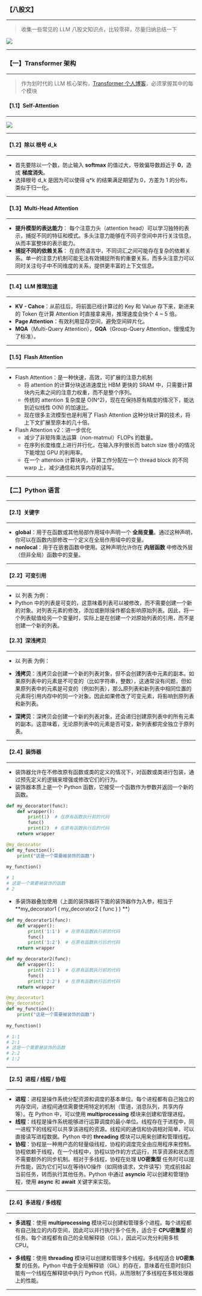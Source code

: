 ### 【八股文】

***

> 收集一些常见的 LLM 八股文知识点，比较零碎，尽量归纳总结一下

<img src="./images/LlmBagu/01.gif">

***





### 【一】Transformer 架构

***

> 作为划时代的 LLM 核心架构，[Transformer 个人博客](https://blog.csdn.net/qq_34330456/article/details/102964628)，必须掌握其中的每个模块



#### 【1.1】Self-Attention

***

<img src="./images/LlmBagu/02.jpg">

***



#### 【1.2】除以 根号 d_k

***

* 首先要除以一个数，防止输入 **softmax** 的值过大，导致偏导数趋近于 **0**，造成 **梯度消失**。
* 选择根号 d_k 是因为可以使得 q*k 的结果满足期望为 0，方差为 1 的分布，类似于归一化。

***



#### 【1.3】Multi-Head Attention

***

* **提升模型的表达能力**： 每个注意力头（attention head）可以学习独特的表示，捕捉不同的特征和模式。多头注意力能够在不同子空间中并行关注信息，从而丰富整体的表示能力。
* **捕捉不同的依赖关系**： 在自然语言中，不同词汇之间可能存在复杂的依赖关系。单一的注意力机制可能无法有效捕捉所有的重要关系，而多头注意力可以同时关注句子中不同维度的关系，提供更丰富的上下文信息。

***



#### 【1.4】LLM 推理加速

***

* **KV - Cahce**：从前往后，将前面已经计算过的 Key 和 Value 存下来，新进来的 Token 在计算 Attention 时直接拿来用，推理速度会快个 4 ~ 5 倍。
* **Page Attention**：有效利用显存空间，避免空间碎片化。
* **MQA**（Multi-Query Attention），**GQA**（Group-Query Attention，慢慢成为了标准）。

***



#### 【1.5】Flash Attention

***

* Flash Attention：是一种快速，高效，可扩展的注意力机制
  * 将 attention 的计算分块送进速度比 HBM 更快的 SRAM 中，只需要计算块内元素之间的注意力权重，而不是整个序列。
  * 传统的 attention 复杂度是 O(N^2)，现在在保持原有精度的情况下，能达到近似线性 O(N) 的加速比。
  * 现在很多主流模型也是利用了 Flash Attention 这种分块计算的技术，将上下文扩展至原本的几十倍。
* Flash Attention v2：进一步优化
  * 减少了非矩阵乘法运算（non-matmul）FLOPs 的数量。
  * 在序列长度维度上进行并行化，在输入序列很长而 batch size 很小的情况下能增加 GPU 的利用率。
  * 在一个 attention 计算块内，计算工作分配在一个 thread block 的不同 warp 上，减少通信和共享内存的读写。

***





### 【二】Python 语言

***



#### 【2.1】关键字

***

* **global**：用于在函数或其他局部作用域中声明一个 **全局变量**。通过这种声明，你可以在函数内部修改一个定义在全局作用域中的变量。
* **nonlocal**：用于在嵌套函数中使用。这种声明允许你在 **内层函数** 中修改外层（但非全局）函数中的变量。

***



#### 【2.2】可变引用

***

* 以 列表 为例：
* Python 中的列表是可变的，这意味着列表可以被修改，而不需要创建一个新的对象。对列表元素的修改，添加或删除操作都会影响原始列表。因此，将一个列表赋值给另一个变量时，实际上是在创建一个对原始列表的引用，而不是创建一个新的列表。



#### 【2.3】深浅拷贝

***

* 以 列表 为例：
* **浅拷贝**：浅拷贝会创建一个新的列表对象，但不会创建列表中元素的副本。如果原列表中的元素是不可变的（比如字符串，整数），这通常没有问题，但如果原列表中的元素是可变的（例如列表），那么原列表和新列表中相同位置的元素将引用内存中的同一个对象。因此如果修改了可变元素，将影响到原列表和新列表。

* **深拷贝**：深拷贝会创建一个新的列表对象，还会递归创建原列表中的所有元素的副本。这意味着，无论原列表中的元素是否可变，新列表都完全独立于原列表。

***



#### 【2.4】装饰器

***

* 装饰器允许在不修改原有函数或类的定义的情况下，对函数或类进行包装，通过预先定义的逻辑来增强或修改它们的行为。
* 装饰器本质上是一个 Python 函数，它接受一个函数作为参数并返回一个新的函数。

```python
def my_decorator(func):
    def wrapper():
        print(1)  # 在原有函数执行前的代码
        func()
        print(2)  # 在原有函数执行后的代码
    return wrapper

@my_decorator
def my_function():
    print("这是一个需要被装饰的函数")
    
my_function()

# 1
# 这是一个需要被装饰的函数
# 2
```

* 多装饰器叠加使用（上面的装饰器将下面的装饰器作为入参，相当于 **my_decorator1 ( my_decorator2 ( func ) ) **）

```python
def my_decorator1(func):
    def wrapper():
        print('1:1')  # 在原有函数执行前的代码
        func()
        print('1:2')  # 在原有函数执行后的代码
    return wrapper

def my_decorator2(func):
    def wrapper():
        print('2:1')  # 在原有函数执行前的代码
        func()
        print('2:2')  # 在原有函数执行后的代码
    return wrapper

@my_decorator1
@my_decorator2
def my_function():
    print("这是一个需要被装饰的函数")
    
my_function()

# 1:1
# 2:1
# 这是一个需要被装饰的函数
# 2:2
# 1:2
```

***



#### 【2.5】进程 / 线程 / 协程

***

* **进程**：进程是操作系统分配资源和调度的基本单位。每个进程都有自己独立的内存空间，进程间通信需要使用特定的机制（管道，消息队列，共享内存等）。在 Python 中，可以使用 **multiprocessing** 模块来创建和管理进程。
* **线程**：线程是操作系统能够进行运算调度的最小单位。线程存在于进程中，同一进程下的线程可以共享该进程的资源。线程间的通信和协调相对简单，可以直接读写进程数据。Python 中的 **threading** 模块可以用来创建和管理线程。
* **协程**：协程是一种用户态的轻量级线程，协程的调度完全由应用程序来控制。协程依赖于线程，在一个线程中，协程以协作的方式运行，共享资源和状态而不需要额外的同步机制。相对于多线程，协程在处理 **I/O密集型** 任务时可以提升性能，因为它们可以在等待I/O操作（如网络请求，文件读写）完成前挂起当前任务，转而执行其他任务。Python 中通过 **asyncio** 可以创建和管理协程，使用 **async** 和 **await** 关键字来实现。

***



#### 【2.6】多进程 / 多线程

***

* **多进程**：使用 **multiprocessing** 模块可以创建和管理多个进程。每个进程都有自己独立的内存空间，因此可以并行执行多个任务，适合于 **CPU密集型** 的任务。每个进程都有自己的全局解释锁（GIL），因此可以充分利用多核 CPU。

* **多线程**：使用 **threading** 模块可以创建和管理多个线程。多线程适合 **I/O密集型** 的任务。Python 中由于全局解释锁（GIL）的存在，意味着在任意时刻只能有一个线程在解释锁中执行 Python 代码，从而限制了多线程在多核处理器上的性能。

***



